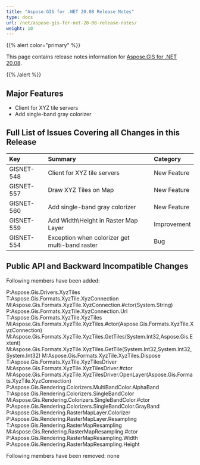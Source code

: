 ```yaml
---
title: "Aspose.GIS for .NET 20.08 Release Notes"
type: docs
url: /net/aspose-gis-for-net-20-08-release-notes/
weight: 10
---
```


{{% alert color="primary" %}} 

This page contains release notes information for [Aspose.GIS for .NET 20.08](https://www.nuget.org/packages/Aspose.GIS/20.8.0).

{{% /alert %}} 
## **Major Features**
- Client for XYZ tile servers
- Add single-band gray colorizer
## **Full List of Issues Covering all Changes in this Release**

|**Key**|**Summary**|**Category**|
| :- | :- | :- |
|GISNET-548|Client for XYZ tile servers|New Feature|
|GISNET-557|Draw XYZ Tiles on Map|New Feature|
|GISNET-560|Add single-band gray colorizer|New Feature|
|GISNET-559|Add Width\Height in Raster Map Layer|Improvement|
|GISNET-554|Exception when colorizer get multi-band raster|Bug|
## **Public API and Backward Incompatible Changes**
Following members have been added:

P:Aspose.Gis.Drivers.XyzTiles
T:Aspose.Gis.Formats.XyzTile.XyzConnection
M:Aspose.Gis.Formats.XyzTile.XyzConnection.#ctor(System.String)
P:Aspose.Gis.Formats.XyzTile.XyzConnection.Url
T:Aspose.Gis.Formats.XyzTile.XyzTiles
M:Aspose.Gis.Formats.XyzTile.XyzTiles.#ctor(Aspose.Gis.Formats.XyzTile.XyzConnection)
M:Aspose.Gis.Formats.XyzTile.XyzTiles.GetTiles(System.Int32,Aspose.Gis.Extent)
M:Aspose.Gis.Formats.XyzTile.XyzTiles.GetTile(System.Int32,System.Int32,System.Int32)
M:Aspose.Gis.Formats.XyzTile.XyzTiles.Dispose
T:Aspose.Gis.Formats.XyzTile.XyzTilesDriver
M:Aspose.Gis.Formats.XyzTile.XyzTilesDriver.#ctor
M:Aspose.Gis.Formats.XyzTile.XyzTilesDriver.OpenLayer(Aspose.Gis.Formats.XyzTile.XyzConnection)
P:Aspose.Gis.Rendering.Colorizers.MultiBandColor.AlphaBand
T:Aspose.Gis.Rendering.Colorizers.SingleBandColor
M:Aspose.Gis.Rendering.Colorizers.SingleBandColor.#ctor
P:Aspose.Gis.Rendering.Colorizers.SingleBandColor.GrayBand
P:Aspose.Gis.Rendering.RasterMapLayer.Colorizer
P:Aspose.Gis.Rendering.RasterMapLayer.Resampling
T:Aspose.Gis.Rendering.RasterMapResampling
M:Aspose.Gis.Rendering.RasterMapResampling.#ctor
P:Aspose.Gis.Rendering.RasterMapResampling.Width
P:Aspose.Gis.Rendering.RasterMapResampling.Height

Following members have been removed:
none